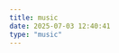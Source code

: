 ```yaml
---
title: music
date: 2025-07-03 12:40:41
type: "music"
---
```


<!-- 引入 APlayer CSS 和 JS -->
<link rel="stylesheet" href="https://cdn.jsdelivr.net/npm/aplayer@1.10.1/dist/APlayer.min.css">
<script src="https://cdn.jsdelivr.net/npm/aplayer@1.10.1/dist/APlayer.min.js"></script>

<!-- 播放器容器 -->
<div id="aplayer"></div>

<script>
// 初始化播放器（仅一首纯音乐，无歌词）
const ap = new APlayer({
  container: document.getElementById('aplayer'),
  fixed: true,  // 固定在底部
  autoplay: false,  // 不自动播放
  theme: '#3EAF7C',  // 主题色
  audio: [
    {
      name: 'Anomaly',  // 显示的歌曲名称
      artist: 'Lights & Motion',    // 显示的艺术家
      url: '/music/Anomaly.mp3',  // 本地 MP3 文件路径
      cover: '/music/Anomaly.jpg'  // 随机封面图（可替换为自己的图）
    }
  ]
});
</script>
